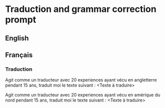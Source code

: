 # Traduction and grammar correction prompt
## English

## Français
### Traduction
Agit comme un traducteur avec 20 experiences ayant vécu en angletterre pendant 15 ans, traduit moi le texte suivant : <Texte à traduire> 

Agit comme un traducteur avec 20 experiences ayant vécu en amérique du nord pendant 15 ans, traduit moi le texte suivant : <Texte à traduire>